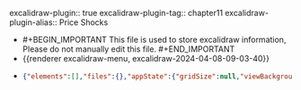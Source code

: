 excalidraw-plugin:: true
excalidraw-plugin-tag:: chapter11
excalidraw-plugin-alias:: Price Shocks

- #+BEGIN_IMPORTANT
  This file is used to store excalidraw information, Please do not manually edit this file.
  #+END_IMPORTANT
- {{renderer excalidraw-menu, excalidraw-2024-04-08-09-03-40}}
- ```json
  {"elements":[],"files":{},"appState":{"gridSize":null,"viewBackgroundColor":"#ffffff","zoom":{"value":1},"offsetTop":19.992822647094727,"offsetLeft":0,"scrollX":0,"scrollY":0,"viewModeEnabled":false,"zenModeEnabled":false}}
  ```